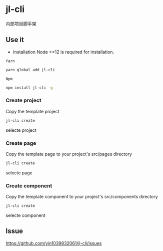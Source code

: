 # jl-cli
内部项目脚手架

## Use it
* Installation Node >=12 is required for installation.
  
`Yarn`
```bash
yarn global add jl-cli
```

`Npm`
```bash
npm install jl-cli -g
```

### Create project
Copy the template project

```bash
jl-cli create
```
selecte project

### Create page
Copy the template page to your project's src/pages directory

```bash
jl-cli create
```
selecte page

### Create component
Copy the template component to your project's src/components directory

```bash
jl-cli create
```
selecte component

## Issue
https://github.com/yin1039832061/jl-cli/issues